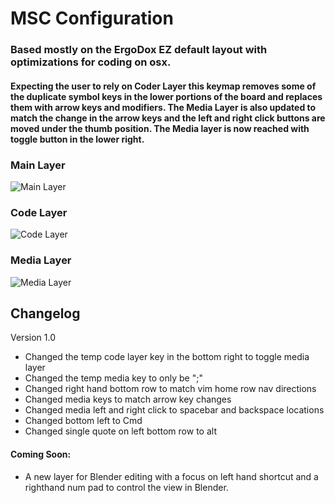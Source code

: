 # MSC Configuration

### Based mostly on the ErgoDox EZ default layout with optimizations for coding on osx.

#### Expecting the user to rely on Coder Layer this keymap removes some of the duplicate symbol keys in the lower portions of the board and replaces them with arrow keys and modifiers. The Media Layer is also updated to match the change in the arrow keys and the left and right click buttons are moved under the thumb position. The Media layer is now reached with toggle button in the lower right.

### Main Layer

![Main Layer](https://i.imgur.com/n1Bl4R3.png)

### Code Layer

![Code Layer](https://i.imgur.com/1B0vfpG.png)

### Media Layer

![Media Layer](https://i.imgur.com/CGPyOfj.png)

## Changelog

Version 1.0

- Changed the temp code layer key in the bottom right to toggle media layer
- Changed the temp media key to only be ";"
- Changed right hand bottom row to match vim home row nav directions
- Changed media keys to match arrow key changes
- Changed media left and right click to spacebar and backspace locations
- Changed bottom left to Cmd
- Changed single quote on left bottom row to alt

#### Coming Soon:
- A new layer for Blender editing with a focus on left hand shortcut and a righthand num pad to control the view in Blender.

